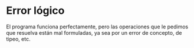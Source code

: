 # Error lógico

El programa funciona perfectamente, pero las operaciones que le pedimos que resuelva están mal formuladas, ya sea por un error de concepto, de tipeo, etc.
